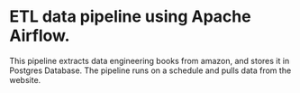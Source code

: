  # ETL data pipeline using Apache Airflow. 

This pipeline extracts data engineering books from amazon, and stores it in Postgres Database. 
The pipeline runs on a schedule and pulls data from the website.
